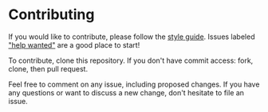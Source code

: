 # Contributing

If you would like to contribute, please follow the [style guide](STYLE.md).
Issues labeled ["help
wanted"](https://git.generalassemb.lyga-wdi-boston/meta/labels/help%20wanted) are a good
place to start!

To contribute, clone this repository. If you don't have commit access: fork,
clone, then pull request.

Feel free to comment on any issue, including proposed changes. If you have any
questions or want to discuss a new change, don't hesitate to file an issue.
